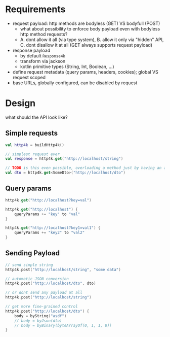 
# Requirements

* request payload: http methods are bodyless (GET) VS bodyfull (POST)
    * what about possibility to enforce body payload even with bodyless http method requests?
    * A. dont allow it all (via type system), B. allow it only via "hidden" API, C. dont disallow it at all (GET always supports request payload)
* response payload
    * by default `Response4k`
    * transform via jackson
    * kotlin primitive types (String, Int, Boolean, ...)
* define request metadata (query params, headers, cookies); global VS request scoped
* base URLs, globally configured, can be disabled by request

# Design

what should the API look like?

## Simple requests

```kotlin
val http4k = buildHttp4k()

// simplest request ever
val response = http4k.get("http://localhost/string")

// TODO is this even possible, overloading a method just by having an additional type parameter?!
val dto = http4k.get<SomeDto>("http://localhost/dto")
```

## Query params

```kotlin
http4k.get("http://localhost?key=val")

http4k.get("http://localhost") {
    queryParams += "key" to "val"
}

http4k.get("http://localhost?key1=val1") {
    queryParams += "key2" to "val2"
}
```

## Sending Payload

```kotlin
// send simple string
http4k.post("http://localhost/string", "some data")

// automatic JSON conversion
http4k.post("http://localhost/dto", dto)

// or dont send any payload at all
http4k.post("http://localhost/string")

// get more fine-grained control
http4k.post("http://localhost/dto") {
    body = byString("asdf")
    // body = byJson(dto)
    // body = byBinary(byteArrayOf(0, 1, 1, 0))
}
```
